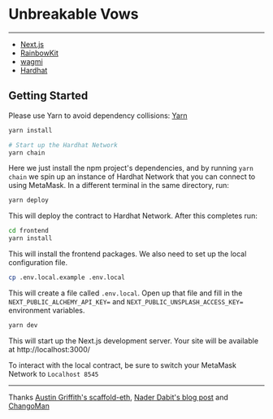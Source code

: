 # Unbreakable Vows

---

- [Next.js](https://nextjs.org/)
- [RainbowKit](https://www.rainbowkit.com/)
- [wagmi](https://wagmi.sh/)
- [Hardhat](https://hardhat.org/)

## Getting Started

Please use Yarn to avoid dependency collisions: [Yarn](https://classic.yarnpkg.com/en/docs/install)

```bash
yarn install

# Start up the Hardhat Network
yarn chain
```

Here we just install the npm project's dependencies, and by running `yarn chain` we spin up an instance of Hardhat Network that you can connect to using MetaMask. In a different terminal in the same directory, run:

```bash
yarn deploy
```

This will deploy the contract to Hardhat Network. After this completes run:

```bash
cd frontend
yarn install
```

This will install the frontend packages. We also need to set up the local configuration file.

```bash
cp .env.local.example .env.local
```

This will create a file called `.env.local`. Open up that file and fill in the `NEXT_PUBLIC_ALCHEMY_API_KEY=` and `NEXT_PUBLIC_UNSPLASH_ACCESS_KEY=` environment variables.

```bash
yarn dev
```

This will start up the Next.js development server. Your site will be available at http://localhost:3000/

To interact with the local contract, be sure to switch your MetaMask Network to `Localhost 8545`

---

Thanks [Austin Griffith's scaffold-eth](https://github.com/austintgriffith/scaffold-eth), [Nader Dabit's blog post](https://dev.to/dabit3/the-complete-guide-to-full-stack-ethereum-development-3j13) and [ChangoMan](https://github.com/ChangoMan/nextjs-ethereum-starter)
